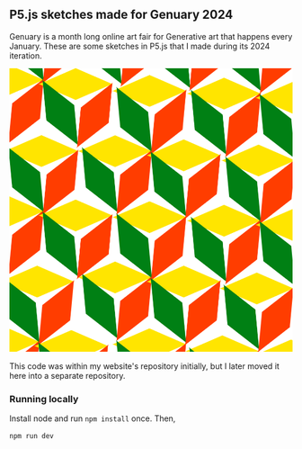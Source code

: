 ## P5.js sketches made for Genuary 2024

Genuary is a month long online art fair for Generative art that happens every
January. These are some sketches in P5.js that I made during its 2024 iteration.

![Preview image](public/preview.png)

This code was within my website's repository initially, but I later moved it
here into a separate repository.

### Running locally

Install node and run `npm install` once. Then,

```sh
npm run dev
```
